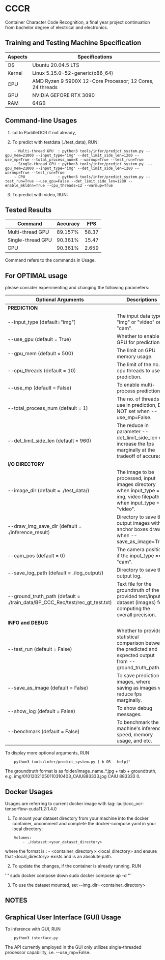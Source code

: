 # CCCR
Container Character Code Recognition, a final year project continuation from bachelor degree of electrical and electronics.

## Training and Testing Machine Specification
| Aspects     | Specifications                                              |
|-------------|-------------------------------------------------------------|
| OS          | Ubuntu 20.04.5 LTS                                          |
| Kernel      | Linux 5.15.0-52-generic(x86_64)                             |
| CPU         | AMD Ryzen 9 5900X 12-Core Processor; 12 Cores, 24 threads   |
| GPU         | NVIDIA GEFORE RTX 3090                                      |
| RAM         | 64GB                                                        |

## Command-line Usages
1. cd to PaddleOCR if not already,

2. To predict with testdata (./test_data), RUN:
```
    - Multi-thread GPU  : python3 tools/infer/predict_system.py --gpu_mem=21000 --input_type="img" --det_limit_side_len=1280 --use_mp=True --total_process_num=8 --warmup=True --test_run=True
    - Single-thread GPU : python3 tools/infer/predict_system.py  --gpu_mem=21000 --input_type="img" --det_limit_side_len=1280 --warmup=True --test_run=True
    - CPU               : python3 tools/infer/predict_system.py --test_run=True --use_gpu=False --det_limit_side_len=1280 --enable_mkldnn=True --cpu_threads=12 --warmup=True
```
3. To predict with video, RUN:


## Tested Results
| Command           | Accuracy | FPS   |
|-------------------|----------|-------|
| Multi-thread GPU  | 89.157%  | 58.37 |
| Single-thread GPU | 90.361%  | 15.47 |
| CPU               | 90.361%  | 2.659 |

Command refers to the commands in Usage.

## For OPTIMAL usage
please consider experimenting and changing the following parameters:

| Optional Arguments                                                            | Descriptions                                                                                                      |
|-------------------------------------------------------------------------------|-------------------------------------------------------------------------------------------------------------------|
|                                                                         **PREDICTION**                                                                                                            |
| --input_type         (default="img")                                          | The input data type, "img" or "video" or "cam".                                                                   |
| --use_gpu            (default = True)                                         | Whether to enable GPU for prediction.                                                                             |
| --gpu_mem            (default = 500)                                          | The limit on GPU memory usage.                                                                                    |
| --cpu_threads        (default = 10)                                           | The limit of the no. of cpu threads to use in prediction.                                                         |
| --use_mp             (default = False)                                        | To enable multi-process prediction.                                                                               |
| --total_process_num  (default = 1)                                            | The no. of threads to use in prediction, DO NOT set when --use_mp=False.                                          |
| --det_limit_side_len (default = 960)                                          | The reduce in parameter --det_limit_side_len will increase the fps marginally at the tradeoff of accuracy.        |
|                                                                        **I/O DIRECTORY**                                                                                                          |
| --image_dir          (default = ./test_data/)                                 | The image to be processed, input images directory when input_type = img, video filepath when input_type = "video".|
| --draw_img_save_dir  (default = ./inference_result)                           | Directory to save the output images with anchor boxes drawn when --save_as_image=True.                            |
| --cam_pos            (default = 0)                                            | The camera position if the input_type == "cam".                                                                   |
| --save_log_path      (default = ./log_output/)                                | Directory to save the output log.                                                                                 |
| --ground_truth_path  (default = ./train_data/BP_CCC_Rec/test/rec_gt_test.txt) | Text file for the groundtruth of the provided test/input dataset (images) for computing the overall precision.    |
|                                                                        **INFO and DEBUG**                                                                                                         |
| --test_run           (default = False)                                        | Whether to provide statistical comparison between the predicted and expected output from --ground_truth_path.     |
| --save_as_image      (default = False)                                        | To save prediction in images, where saving as images will reduce fps marginally.                                  |
| --show_log           (default = False)                                        | To show debug messages.                                                                                           |
| --benchmark          (default = False)                                        | To benchmark the machine's inference speed, memory usage, and etc.                                                |

To display more optional arguments, RUN 
```
    python3 tools/infer/predict_system.py [-h OR --help]"
```

The groundtruth format is as folder/image_name_*.jpg + tab + groundtruth, e.g. img/01012021050110310403_CAIU883333.jpg	CAIU 883333 0.


## Docker Usages
Usages are referring to current docker image with tag: laulj/ccc_ocr-tensorflow-cuda11.2:1.4.0
1. To mount your dataset directory from your machine into the docker container, uncomment and complete the docker-compose.yaml in your local directory:

```
    Volumes:
        - ./dataset:<your_dataset_directory>
```

where the format is : - <container_directory>:<local_directory> and ensure that <local_directory> exists and is an absolute path.

2. To update the changes, if the container is already running, RUN

'''
    sudo docker compose down
    sudo docker compose up -d
'''

3. To use the dataset mounted, set --img_dir=<container_directory>

## NOTES


## Graphical User Interface (GUI) Usage
To inference with GUI, RUN
```
    python3 interface.py
```
The API currently employed in the GUI only utilizes single-threaded processor capability, i.e. --use_mp=False.